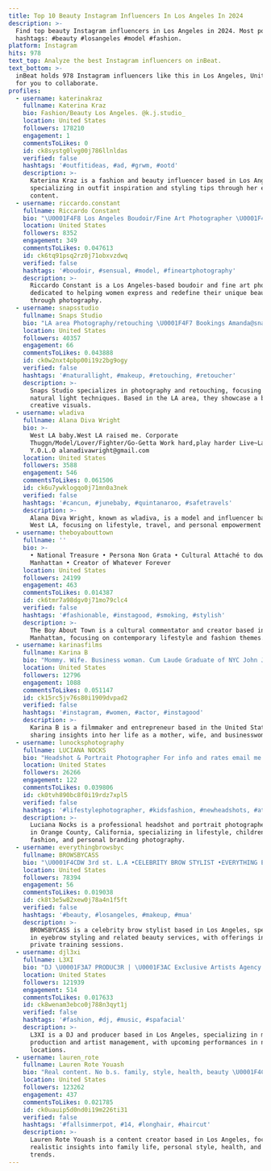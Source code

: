```yaml
---
title: Top 10 Beauty Instagram Influencers In Los Angeles In 2024
description: >-
  Find top beauty Instagram influencers in Los Angeles in 2024. Most popular
  hashtags: #beauty #losangeles #model #fashion.
platform: Instagram
hits: 978
text_top: Analyze the best Instagram influencers on inBeat.
text_bottom: >-
  inBeat holds 978 Instagram influencers like this in Los Angeles, United States
  for you to collaborate.
profiles:
  - username: katerinakraz
    fullname: Katerina Kraz
    bio: Fashion/Beauty Los Angeles. @k.j.studio_
    location: United States
    followers: 178210
    engagement: 1
    commentsToLikes: 0
    id: ck8systg0lvg00j786llnldas
    verified: false
    hashtags: '#outfitideas, #ad, #grwm, #ootd'
    description: >-
      Katerina Kraz is a fashion and beauty influencer based in Los Angeles,
      specializing in outfit inspiration and styling tips through her engaging
      content.
  - username: riccardo.constant
    fullname: Riccardo Constant
    bio: "\U0001F4F8 Los Angeles Boudoir/Fine Art Photographer \U0001F478 Help Women define their own version of Beauty ↡For Rates inquiries, please visit website↡"
    location: United States
    followers: 8352
    engagement: 349
    commentsToLikes: 0.047613
    id: ck6tq91psq2rz0j71obxvzdwq
    verified: false
    hashtags: '#boudoir, #sensual, #model, #fineartphotography'
    description: >-
      Riccardo Constant is a Los Angeles-based boudoir and fine art photographer
      dedicated to helping women express and redefine their unique beauty
      through photography.
  - username: snapsstudio
    fullname: Snaps Studio
    bio: "LA area Photography/retouching \U0001F4F7 Bookings Amanda@snaps.pro"
    location: United States
    followers: 40357
    engagement: 66
    commentsToLikes: 0.043888
    id: ck0w2nxt4pbp00i19z2bg9ogy
    verified: false
    hashtags: '#naturallight, #makeup, #retouching, #retoucher'
    description: >-
      Snaps Studio specializes in photography and retouching, focusing on
      natural light techniques. Based in the LA area, they showcase a blend of
      creative visuals.
  - username: wladiva
    fullname: Alana Diva Wright
    bio: >-
      West LA baby.West LA raised me. Corporate
      Thuggn/Model/Lover/Fighter/Go-Getta Work hard,play harder Live~Laugh~Love
      Y.O.L.O alanadivawright@gmail.com
    location: United States
    followers: 3588
    engagement: 546
    commentsToLikes: 0.061506
    id: ck6u7ywklogqo0j71mn0a3nek
    verified: false
    hashtags: '#cancun, #junebaby, #quintanaroo, #safetravels'
    description: >-
      Alana Diva Wright, known as wladiva, is a model and influencer based in
      West LA, focusing on lifestyle, travel, and personal empowerment content.
  - username: theboyabouttown
    fullname: ''
    bio: >-
      • National Treasure • Persona Non Grata • Cultural Attaché to downtown
      Manhattan • Creator of Whatever Forever
    location: United States
    followers: 24199
    engagement: 463
    commentsToLikes: 0.014387
    id: ck6tmr7a98dgv0j71mo79clc4
    verified: false
    hashtags: '#fashionable, #instagood, #smoking, #stylish'
    description: >-
      The Boy About Town is a cultural commentator and creator based in downtown
      Manhattan, focusing on contemporary lifestyle and fashion themes.
  - username: karinasfilms
    fullname: Karina B
    bio: "Mommy. Wife. Business woman. Cum Laude Graduate of NYC John Jay College of Criminal Justice \U0001F393Making movies \U0001F3A5LA✈️NYC"
    location: United States
    followers: 12796
    engagement: 1088
    commentsToLikes: 0.051147
    id: ck15rc5jv76s80i1909dvpad2
    verified: false
    hashtags: '#instagram, #women, #actor, #instagood'
    description: >-
      Karina B is a filmmaker and entrepreneur based in the United States,
      sharing insights into her life as a mother, wife, and businesswoman.
  - username: lunocksphotography
    fullname: LUCIANA NOCKS
    bio: "Headshot & Portrait Photographer For info and rates email me at lunocks@gmail.com \U0001F4CDOrange County, California"
    location: United States
    followers: 26266
    engagement: 122
    commentsToLikes: 0.039806
    id: ck0tvh890bc8f0i19rdz7xpl5
    verified: false
    hashtags: '#lifestylephotographer, #kidsfashion, #newheadshots, #atrizmirim'
    description: >-
      Luciana Nocks is a professional headshot and portrait photographer based
      in Orange County, California, specializing in lifestyle, children’s
      fashion, and personal branding photography.
  - username: everythingbrowsbyc
    fullname: BROWSBYCASS
    bio: "\U0001F4CDW 3rd st. L.A •CELEBRITY BROW STYLIST •EVERYTHING EYEBROWS+more •SHOP https://browsbycass.myshopify.com •PRIVATE TRAININGS BOOK WITH ME, click below"
    location: United States
    followers: 78394
    engagement: 56
    commentsToLikes: 0.019038
    id: ck8t3e5w82xew0j78a4n1f5ft
    verified: false
    hashtags: '#beauty, #losangeles, #makeup, #mua'
    description: >-
      BROWSBYCASS is a celebrity brow stylist based in Los Angeles, specializing
      in eyebrow styling and related beauty services, with offerings including
      private training sessions.
  - username: djl3xi
    fullname: L3XI
    bio: "DJ \U0001F3A7 PRODUC3R | \U0001F3AC Exclusive Artists Agency |\U0001F4CDLos Angeles MY N3XT SHOW: Las Vegas\U0001F39F️⬇️"
    location: United States
    followers: 121939
    engagement: 514
    commentsToLikes: 0.017633
    id: ck8wenam3ebco0j788n3qyt1j
    verified: false
    hashtags: '#fashion, #dj, #music, #spafacial'
    description: >-
      L3XI is a DJ and producer based in Los Angeles, specializing in music
      production and artist management, with upcoming performances in notable
      locations.
  - username: lauren_rote
    fullname: Lauren Rote Youash
    bio: "Real content. No b.s. family, style, health, beauty \U0001F4CDLos Angeles"
    location: United States
    followers: 123262
    engagement: 437
    commentsToLikes: 0.021785
    id: ck0uauip5d0nd0i19m226ti31
    verified: false
    hashtags: '#fallsimmerpot, #14, #longhair, #haircut'
    description: >-
      Lauren Rote Youash is a content creator based in Los Angeles, focusing on
      realistic insights into family life, personal style, health, and beauty
      trends.
---
```


